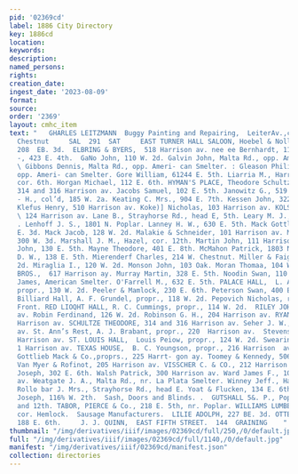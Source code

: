 ```yaml
---
pid: '02369cd'
label: 1886 City Directory
key: 1886cd
location: 
keywords: 
description: 
named_persons: 
rights: 
creation_date: 
ingest_date: '2023-08-09'
format: 
source: 
order: '2369'
layout: cmhc_item
text: "   GHARLES LEITZMANN  Buggy Painting and Repairing,  LeiterAv.,cors. Elm and
  Chestnut     SAL  291  SAT     EAST TURNER HALL SALOON, Hoebel & Nollenberger, proprs.,
  208  EB. 3d.  ELBRING & BYERS,  518 Harrison av. nee ee Bernhardt, 115 W. 2d. Fannin
  -, 423 E. 4th.  GaNo John, 110 W. 2d. Galvin John, Malta Rd., opp. American  Smelter.
  \ Gibbons Dennis, Malta Rd., opp. Ameri- can Smelter. : Gleason Philip, Malta Rd.,
  opp. Ameri- can Smelter. Gore William, 61244 E. 5th. Liarria M., Harrison av., se.
  cor. 6th. Horgan Michael, 112 E. 6th. HYMAN'S PLACE, Theodore Schultze, propr.,
  314 and 316 Harrison av. Jacobs Samuel, 102 E. 5th. Janowitz G., 519 Harrison av.
  - H., col’d, 185 W. 2a. Keating C. Mrs., 904 E. 7th. Kessen John, 322 W. Chestnut.
  Klefus Henry, 510 Harrison av. Koke)] Nicholas, 103 Harrison av. KOLSCH & COWAN,
  \ 124 Harrison av. Lane B., Strayhorse Rd., head E, 5th. Leary M. J., 22 E. 3d.
  . Lenhoff J. S., 1801 N. Poplar. Lanney H. W., 630 E. 5th. Mack Gottlieb, Jr., 144
  E. 3d. Mack Jacob, 128 W. 2d. Malakie & Schneider, 101 Harrison av. Marsh & Ford,
  300 W. 3d. Marshall J. M., Hazel, cor. 12th. Martin John, 111 Harrison av. Nauss
  John, 130 E. 5th. Mayne Theodore, 401 E. 8th. McMahon Patrick, 1803 N. Poplar. Meskill
  D. W., 138 E. 5th. Mierenderf Charles, 214 W. Chestnut. Miller & Faigle, 113 W.
  2d. Miraglia I., 120 W. 2d. Monson John, 103 Oak. Moran Thomaa, 104 W., 2d. MOULTON
  BROS.,  617 Harrison ay. Murray Martin, 328 E. 5th. Noodin Swan, 110 E. 3d. ©*Donnell
  James, American Smelter. O'Farrell M., 632 E. 5th. PALACE HALL,  L. A. Johnson,
  propr., 130 W. 2d. Peeler & Mamlock, 230 E. 6th. Peterson Swan, 400 E. 8th.  Pioneer
  Billiard Hall, A. F. Grundel, propr., 118 W. 2d. Pepovich Nicholas, rear 185 W.
  Front. RED LIOQHT HALL, R. C. Cummings, propr., 114 W. 2d.  RILEY JOHN, 800 Harrison
  av. Robin Ferdinand, 126 W. 2d. Robinson G. H., 204 Harrison av. RYAN J. C., 412
  Harrison av. SCHULTZE THEODORE, 314 and 316 Harrison av. Seher J. W., 107 Harrison
  av. St. Ann’s Rest, A. J. Brabant, propr., 220  Harrison av.  Stevens Joseph, 109
  Harrison av. ST. LOUIS HALL,  Louis Peiow, propr., 124 W. 2d. Swearingen T. L.,
  1 Harrison av. TEXAS HOUSE,  B. C. Youngson, propr., 216 Harrison  av. TIVOLI! HALL
  Gottlieb Mack & Co.,proprs., 225 Harrt- gon ay. Toomey & Kennedy, 506 Harrison av.
  Van Myer & Rofinot, 205 Harrison av. VISSCHER C. & CO., 212 Harrison ay. Vivian
  Joseph, 302 E. 6th. Walsh Patrick, 300 Harrison av. Ward James F., 100 Harrison
  av. Weatgate J. A., Malta Rd., nr. La Plata Smelter. Winney Jeff., Hazel, cor. 18th.
  Rollo bar J. Mrs., Strayhorse Rd., head E. Yoat & Flucken, 134 E. 6th. Zobernick
  Joseph, 116% W. 2th.  Sash, Doors and Blinds. .  GUTSHALL 5&. P., Poplar, bet. 11th
  and 12th. TABOR, PIERCE & Co., 218 E. 5th, nr. Poplar. WILLIAMS LUMBER CO., 6th,
  cor. Hemlock.  Sausage Manufacturers.  LILIE ADOLPH, 227 BE. 3d. OTTERBACH W. L.,
  188 E. 6th.     J. J. QUINN,  EAST FIFTH STREET.  144  GRAINING    "
thumbnail: "/img/derivatives/iiif/images/02369cd/full/250,/0/default.jpg"
full: "/img/derivatives/iiif/images/02369cd/full/1140,/0/default.jpg"
manifest: "/img/derivatives/iiif/02369cd/manifest.json"
collection: directories
---
```

